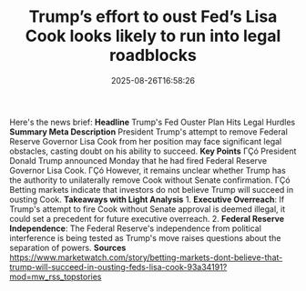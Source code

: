 ﻿---
title: "Trump’s effort to oust Fed’s Lisa Cook looks likely to run into legal roadblocks"
date: "2025-08-26T16:58:26"
category: "Markets"
summary: ""
slug: "trumps effort to oust feds lisa cook looks likely to run int"
source_urls:
  - "https://www.marketwatch.com/story/betting-markets-dont-believe-that-trump-will-succeed-in-ousting-feds-lisa-cook-93a34191?mod=mw_rss_topstories"
seo:
  title: "Trump’s effort to oust Fed’s Lisa Cook looks likely to run into legal roadblocks | Hash n Hedge"
  description: ""
  keywords: ["news", "markets", "brief"]
---
Here's the news brief:  **Headline** Trump's Fed Ouster Plan Hits Legal Hurdles  **Summary Meta Description** President Trump's attempt to remove Federal Reserve Governor Lisa Cook from her position may face significant legal obstacles, casting doubt on his ability to succeed.  **Key Points**  ΓÇó President Donald Trump announced Monday that he had fired Federal Reserve Governor Lisa Cook. ΓÇó However, it remains unclear whether Trump has the authority to unilaterally remove Cook without Senate confirmation. ΓÇó Betting markets indicate that investors do not believe Trump will succeed in ousting Cook.  **Takeaways with Light Analysis**  1. **Executive Overreach**: If Trump's attempt to fire Cook without Senate approval is deemed illegal, it could set a precedent for future executive overreach. 2. **Federal Reserve Independence**: The Federal Reserve's independence from political interference is being tested as Trump's move raises questions about the separation of powers.  **Sources** https://www.marketwatch.com/story/betting-markets-dont-believe-that-trump-will-succeed-in-ousting-feds-lisa-cook-93a34191?mod=mw_rss_topstories 
